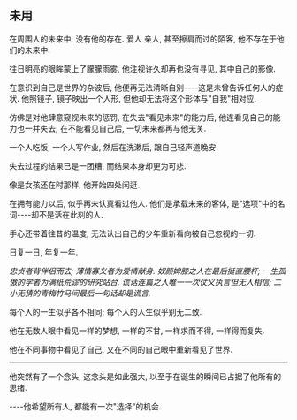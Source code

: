 ## 未用

在周围人的未来中, 没有他的存在. 爱人 亲人, 甚至擦肩而过的陌客, 他不存在于他们的未来中.



往日明亮的眼眸蒙上了朦朦雨雾, 他注视许久却再也没有寻见, 其中自己的影像.

在意识到自己是世界的杂波后, 他便再无法清晰自别----这是未曾告诉任何人的症状. 他照镜子, 镜子映出一个人形, 但他却无法将这个形体与"自我"相对应.

仿佛是对他肆意窥视未来的惩罚, 在失去"看见未来"的能力后, 他连看见自己的能力也一并失去; 在不能看见自己后, 一切未来都再与他无关.



一个人吃饭, 一个人写作业, 然后在洗漱后, 跟自己轻声道晚安.



失去过程的结果已是一团糟, 而结果本身却更为可悲.



像是女孩还在时那样, 他开始四处闲逛.

在拥有能力以后, 似乎再未认真看过他人. 他们是承载未来的客体, 是"选项"中的名词----却不是活在此刻的人.

手心还带着往昔的温度, 无法认出自己的少年重新看向被自己忽视的一切.

日复一日, 年复一年.

*忠贞者背伴侣而去; 薄情寡义者为爱情献身.*
*奴颜婢膝之人在最后挺直腰杆; 一生孤傲的学者为满纸荒谬的研究站台.*
*谎话连篇之人唯一一次仗义执言但无人相信;*
*二小无猜的青梅竹马间最后一句话却是谎言.*





每个人的一生似乎各不相同; 每个人的人生似乎别无二致.

他在无数人眼中看见一样的梦想, 一样的不甘, 一样求而不得, 一样得而复失.

他在不同事物中看见了自己, 又在不同的自己眼中重新看见了世界.

--------------------

他突然有了一个念头, 这念头是如此强大, 以至于在诞生的瞬间已占据了他所有的思绪.

----他希望所有人, 都能有一次"选择"的机会.





